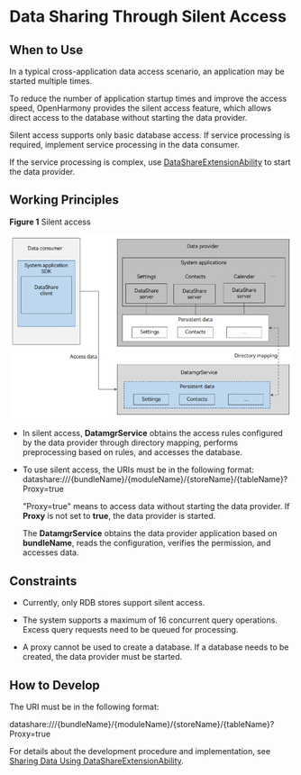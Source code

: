 # Data Sharing Through Silent Access


## When to Use

In a typical cross-application data access scenario, an application may be started multiple times.

To reduce the number of application startup times and improve the access speed, OpenHarmony provides the silent access feature, which allows direct access to the database without starting the data provider.

Silent access supports only basic database access. If service processing is required, implement service processing in the data consumer.

If the service processing is complex, use [DataShareExtensionAbility](../reference/apis/js-apis-application-dataShareExtensionAbility.md) to start the data provider.


## Working Principles

**Figure 1** Silent access

![silent_dataShare](figures/silent_dataShare.jpg)

- In silent access, **DatamgrService** obtains the access rules configured by the data provider through directory mapping, performs preprocessing based on rules, and accesses the database.

- To use silent access, the URIs must be in the following format:
  datashare:///{bundleName}/{moduleName}/{storeName}/{tableName}?Proxy=true

  "Proxy=true" means to access data without starting the data provider. If **Proxy** is not set to **true**, the data provider is started.

  The **DatamgrService** obtains the data provider application based on **bundleName**, reads the configuration, verifies the permission, and accesses data.


## Constraints

- Currently, only RDB stores support silent access.

- The system supports a maximum of 16 concurrent query operations. Excess query requests need to be queued for processing.

- A proxy cannot be used to create a database. If a database needs to be created, the data provider must be started.


## How to Develop

The URI must be in the following format:

datashare:///{bundleName}/{moduleName}/{storeName}/{tableName}?Proxy=true

For details about the development procedure and implementation, see [Sharing Data Using DataShareExtensionAbility](share-data-by-datashareextensionability.md).
